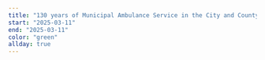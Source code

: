 ```yaml
---
title: "130 years of Municipal Ambulance Service in the City and County of San Francisco - green"
start: "2025-03-11"
end: "2025-03-11"
color: "green"
allday: true
---
```


